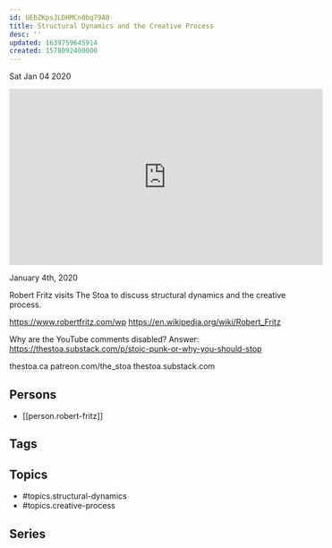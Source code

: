 ```yaml
---
id: UEbZKpsJLDHMCn0bq79A0
title: Structural Dynamics and the Creative Process
desc: ''
updated: 1639759645914
created: 1578092400000
---
```





Sat Jan 04 2020

<iframe width="560" height="315" src="https://www.youtube.com/embed/gpY8I_2beXw" title="Structural Dynamics and the Creative Process w/ Robert Fritz" frameborder="0" allow="accelerometer; autoplay; clipboard-write; encrypted-media; gyroscope; picture-in-picture" allowfullscreen ></iframe>

January 4th, 2020

Robert Fritz visits The Stoa to discuss structural dynamics and the creative process.

https://www.robertfritz.com/wp
https://en.wikipedia.org/wiki/Robert_Fritz

Why are the YouTube comments disabled? Answer: https://thestoa.substack.com/p/stoic-punk-or-why-you-should-stop

thestoa.ca
patreon.com/the_stoa
thestoa.substack.com

## Persons

- [[person.robert-fritz]]

## Tags



## Topics

- #topics.structural-dynamics
- #topics.creative-process

## Series



